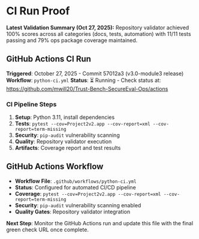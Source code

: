 ﻿# CI Run Proof

**Latest Validation Summary (Oct 27, 2025):** Repository validator achieved 100% scores across all categories (docs, tests, automation) with 11/11 tests passing and 79% ops package coverage maintained.

## GitHub Actions CI Run

**Triggered**: October 27, 2025 - Commit 57012a3 (v3.0-module3 release)
**Workflow**: `python-ci.yml` 
**Status**: ⏳ Running - Check status at: https://github.com/mwill20/Trust-Bench-SecureEval-Ops/actions

### CI Pipeline Steps
1. **Setup**: Python 3.11, install dependencies
2. **Tests**: `pytest --cov=Project2v2.app --cov-report=xml --cov-report=term-missing`
3. **Security**: `pip-audit` vulnerability scanning
4. **Quality**: Repository validator execution
5. **Artifacts**: Coverage report and test results

## GitHub Actions Workflow

- **Workflow File**: `.github/workflows/python-ci.yml`
- **Status**: Configured for automated CI/CD pipeline
- **Coverage**: `pytest --cov=Project2v2.app --cov-report=xml --cov-report=term-missing`
- **Security**: `pip-audit` vulnerability scanning enabled
- **Quality Gates**: Repository validator integration

**Next Step**: Monitor the GitHub Actions run and update this file with the final green check URL once complete.
